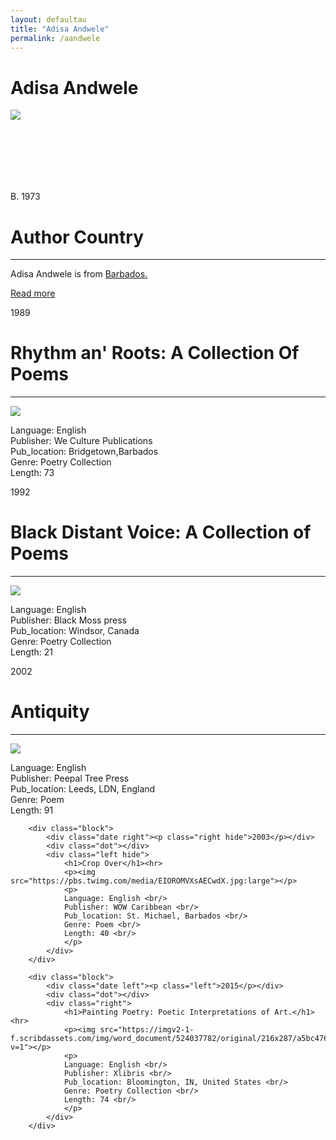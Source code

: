 ```yaml
---
layout: defaultau
title: "Adisa Andwele"
permalink: /aandwele
---
```

<!-- partial:index.partial.html -->
<div class="content">
    <h1>Adisa Andwele</h1>
    <div class="quote">
        <div><img src="https://www.peepaltreepress.com/sites/default/files/styles/author_large/public/Adisa%20Andwele%20%28AJA%29.jpg?itok=xfiRikUg" class="logo"></div>
    </div>
    <div class="timeline">
        <div style="padding-bottom:100px;"></div>
        <div class="block">
            <div class="date right"><p class="right"> B. 1973 </p></div>
            <div class="dot"></div>
            <div class="left first">
            <div class="author_country">
                <h1>Author Country</h1><hr>
            <div class="aclocation"><p> Adisa Andwele is from <a href="http://localhost:4000/12">Barbados.</a></p></div>
              <div class="acreadmore">  <a href="https://en.wikipedia.org/wiki/Adisa_Andwele" target="_blank">Read more</a></div>
            </div>
            </div>
        </div>
        <div class="block">
            <div class="date left"><p class="left">1989</p></div>
            <div class="dot"></div>
            <div class="right">
                <h1>Rhythm an' Roots: A Collection Of Poems</h1><hr>
                <p><img src="https://images-na.ssl-images-amazon.com/images/I/51EPIsU9nJL._SX331_BO1,204,203,200_.jpg"></p>
                <p>
                Language: English <br/>
                Publisher: We Culture Publications <br/>
                Pub_location: Bridgetown,Barbados <br/>
                Genre: Poetry Collection <br/>
                Length: 73 <br/>              
                </p>
            </div>
        </div>
        <div class="block">
            <div class="date right"><p class="right">1992</p></div>
            <div class="dot"></div>
            <div class="left">
                <h1>Black Distant Voice: A Collection of Poems</h1><hr>
                <p><img src="https://pbs.twimg.com/media/EIOROMVXsAECwdX.jpg:large"></p>
                <p>
                Language: English <br/>
                Publisher: Black Moss press <br/>
                Pub_location: Windsor, Canada <br/>
                Genre: Poetry Collection <br/>
                Length: 21 <br/>                   
                </p>
            </div>
        </div>
        <div class="block">
            <div class="date left"><p class="left hide">2002</p></div>
            <div class="dot"></div>
            <div class="right hide">
                <h1>Antiquity</h1><hr>
                <p><img src="https://images-na.ssl-images-amazon.com/images/I/51a+6u6Hx4L._SY344_BO1,204,203,200_.jpg"></p>
                <p>
                Language: English <br/>
                Publisher: Peepal Tree Press <br/>
                Pub_location: Leeds, LDN, England <br/>
                Genre: Poem <br/>
                Length: 91 <br/>        
                </p>
            </div>
        </div>

        <div class="block">
            <div class="date right"><p class="right hide">2003</p></div>
            <div class="dot"></div>
            <div class="left hide">
                <h1>Crop Over</h1><hr>
                <p><img src="https://pbs.twimg.com/media/EIOROMVXsAECwdX.jpg:large"></p>
                <p>
                Language: English <br/>
                Publisher: WOW Caribbean <br/>
                Pub_location: St. Michael, Barbados <br/>
                Genre: Poem <br/>
                Length: 40 <br/>                 
                </p>
            </div>
        </div>

        <div class="block">
            <div class="date left"><p class="left">2015</p></div>
            <div class="dot"></div>
            <div class="right">
                <h1>Painting Poetry: Poetic Interpretations of Art.</h1><hr>
                <p><img src="https://imgv2-1-f.scribdassets.com/img/word_document/524037782/original/216x287/a5bc47650c/1638698407?v=1"></p>
                <p>
                Language: English <br/>
                Publisher: Xlibris <br/>
                Pub_location: Bloomington, IN, United States <br/>
                Genre: Poetry Collection <br/>
                Length: 74 <br/>
                </p>
            </div>
        </div>


</div>
<!-- partial -->
  <script src='https://cdnjs.cloudflare.com/ajax/libs/jquery/3.1.1/jquery.min.js'></script><script  src="assets/js/authorscript.js"></script>
